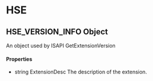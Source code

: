 # HSE

## HSE\_VERSION\_INFO Object



An object used by ISAPI GetExtensionVersion

#### Properties

  - string ExtensionDesc
    The description of the extension\.